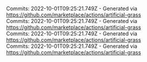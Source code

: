 Commits: 2022-10-01T09:25:21.749Z - Generated via https://github.com/marketplace/actions/artificial-grass
<br>
Commits: 2022-10-01T09:25:21.749Z - Generated via https://github.com/marketplace/actions/artificial-grass
<br>
Commits: 2022-10-01T09:25:21.749Z - Generated via https://github.com/marketplace/actions/artificial-grass
<br>
Commits: 2022-10-01T09:25:21.749Z - Generated via https://github.com/marketplace/actions/artificial-grass
<br>
